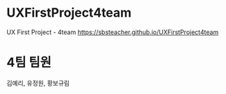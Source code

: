 # UXFirstProject4team
UX First Project - 4team
https://sbsteacher.github.io/UXFirstProject4team

# 4팀 팀원
김예리, 유정원, 황보규림
